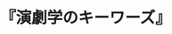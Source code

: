 ---
title: "『演劇学のキーワーズ』"
description: "ギリシャ悲劇からジェンダー論まで、パフォーミング・アーツの歴史と理論を知るために厳選された77のキーワーズを解説。巻末に人名、書名、作品名索引が付く。
"
date: 
shorttitle: ""
authors: ['']
publishDate: ""
ENTRYTYPE: "基礎演習テキスト100"
series:
- 早稲田大学必修基礎演習テキスト100(2020年度)
tags: 
- 
category: 
- 
# publisher: "Self-Published"
image: 
pinned : true
draft: false
hideToc: false
enableToc: true
enableTocContent: false
copyright: "All rights reserved"
---
